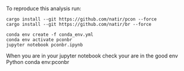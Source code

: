 To reproduce this analysis run:

```
cargo install --git https://github.com/natir/pcon --force
cargo install --git https://github.com/natir/br --force

conda env create -f conda_env.yml
conda env activate pconbr
jupyter notebook pconbr.ipynb
```

When you are in your jupyter notebook check your are in the good env Python conda env:pconbr
